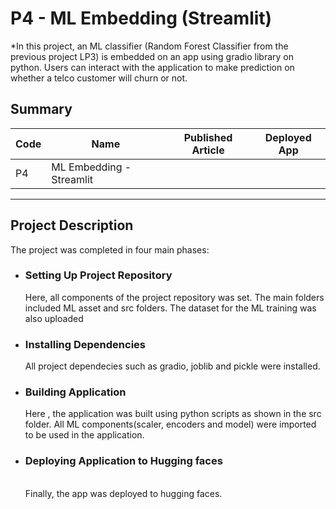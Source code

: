 # P4 - ML Embedding (Streamlit) 
*In this project, an ML classifier (Random Forest Classifier from  the previous project LP3) is embedded on an app using gradio library on python. Users can interact with the application to make prediction on whether a telco customer will churn or not.

## Summary
| Code      | Name        | Published Article |  Deployed App|
|-----------|-------------|:-------------:|:-------------:|
|P4     | ML Embedding - Streamlit  |  [](/) |               |
--------------------------------------------------

## Project Description
The project was completed in four main phases: 

* ### Setting Up Project Repository<br>
  Here, all components of the project repository was set. The main folders included ML asset and src  folders. The dataset for the ML training was also uploaded<br>

* ### Installing Dependencies <br>
   All project dependecies such as gradio, joblib and pickle were installed.

* ### Building Application<br>
  Here , the application was built using python scripts as shown in the src folder. All ML components(scaler, encoders and model) were imported to be used in the application.


* ### Deploying Application to Hugging faces
  <br> Finally, the app was deployed to hugging faces.